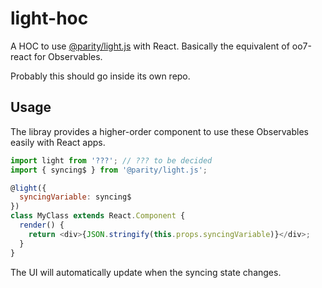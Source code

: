 # light-hoc

A HOC to use [@parity/light.js](https://github.com/parity-js/light.js) with React. Basically the equivalent of oo7-react for Observables.

Probably this should go inside its own repo.

## Usage

The libray provides a higher-order component to use these Observables easily with React apps.

```javascript
import light from '???'; // ??? to be decided
import { syncing$ } from '@parity/light.js';

@light({
  syncingVariable: syncing$
})
class MyClass extends React.Component {
  render() {
    return <div>{JSON.stringify(this.props.syncingVariable)}</div>;
  }
}
```

The UI will automatically update when the syncing state changes.
